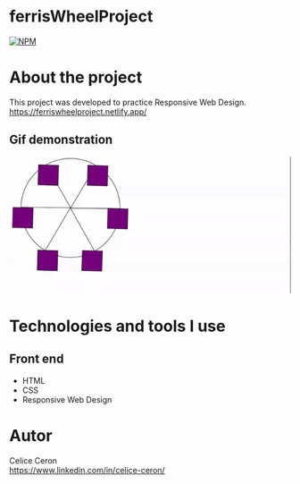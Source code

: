 # ferrisWheelProject
[![NPM](https://img.shields.io/npm/l/react)](https://github.com/celiceceron/ferrisWheelProject/blob/master/licence)

# About the project
This project was developed to practice Responsive Web Design. <br>
https://ferriswheelproject.netlify.app/

## Gif demonstration
![Web 1](https://github.com/celiceceron/ferrisWheelProject/blob/2e596d88df9226dfeaaae8a3f007c1a8ff7a8ba6/Ferris%20Wheel.gif)

# Technologies and tools I use
## Front end
- HTML
- CSS
- Responsive Web Design

# Autor
Celice Ceron <br>
https://www.linkedin.com/in/celice-ceron/
